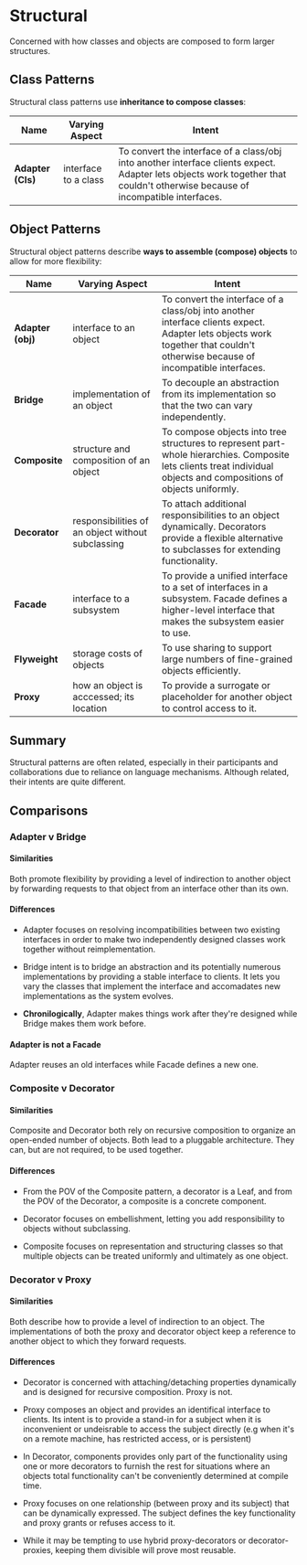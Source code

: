 # Structural

Concerned with how classes and objects are composed to form larger structures.

## Class Patterns

Structural class patterns use **inheritance to compose classes**:

Name | Varying Aspect | Intent
---- | -------------- | ------
**Adapter (Cls)** | interface to a class | To convert the interface of a class/obj into another interface clients expect. Adapter lets objects work together that couldn't otherwise because of incompatible interfaces.

## Object Patterns

Structural object patterns describe **ways to assemble (compose) objects** to allow for more flexibility:

Name | Varying Aspect | Intent
---- | -------------- | ------
**Adapter (obj)** | interface to an object | To convert the interface of a class/obj into another interface clients expect. Adapter lets objects work together that couldn't otherwise because of incompatible interfaces.
**Bridge** | implementation of an object | To decouple an abstraction from its implementation so that the two can vary independently.
**Composite** | structure and composition of an object | To compose objects into tree structures to represent part-whole hierarchies. Composite lets clients treat individual objects and compositions of objects uniformly.
**Decorator** | responsibilities of an object without subclassing | To attach additional responsibilities to an object dynamically. Decorators provide a flexible alternative to subclasses for extending functionality.
**Facade** | interface to a subsystem | To provide a unified interface to a set of interfaces in a subsystem. Facade defines a higher-level interface that makes the subsystem easier to use.
**Flyweight** | storage costs of objects | To use sharing to support large numbers of fine-grained objects efficiently.
**Proxy** | how an object is acccessed; its location | To provide a surrogate or placeholder for another object to control access to it.

## Summary

Structural patterns are often related, especially in their participants and collaborations due to reliance on language mechanisms. Although related, their intents are quite different.

## Comparisons

### Adapter v Bridge

#### Similarities

Both promote flexibility by providing a level of indirection to another object by forwarding requests to that object from an interface other than its own.

#### Differences

- Adapter focuses on resolving incompatibilities between two existing interfaces in order to make two independently designed classes work together without reimplementation.

- Bridge intent is to bridge an abstraction and its potentially numerous implementations by providing a stable interface to clients. It lets you vary the classes that implement the interface and accomadates new implementations as the system evolves.

- **Chronilogically**, Adapter makes things work after they're designed while Bridge makes them work before.

#### Adapter is not a Facade

Adapter reuses an old interfaces while Facade defines a new one.

### Composite v Decorator

#### Similarities

Composite and Decorator both rely on recursive composition to organize an open-ended number of objects. Both lead to a pluggable architecture. They can, but are not required, to be used together.

#### Differences

- From the POV of the Composite pattern, a decorator is a Leaf, and from the POV of the Decorator, a composite is a concrete component.

- Decorator focuses on embellishment, letting you add responsibility to objects without subclassing.

- Composite focuses on representation and structuring classes so that multiple objects can be treated uniformly and ultimately as one object.

### Decorator v Proxy

#### Similarities

Both describe how to provide a level of indirection to an object. The implementations of both the proxy and decorator object keep a reference to another object to which they forward requests.

#### Differences

- Decorator is concerned with attaching/detaching properties dynamically and is designed for recursive composition. Proxy is not.

- Proxy composes an object and provides an identifical interface to clients. Its intent is to provide a stand-in for a subject when it is inconvenient or undeisrable to access the subject directly (e.g when it's on a remote machine, has restricted access, or is persistent)

- In Decorator, components provides only part of the functionality using one or more decorators to furnish the rest for situations where an objects total functionality can't be conveniently determined at compile time.

- Proxy focuses on one relationship (between proxy and its subject) that can be dynamically expressed. The subject defines the key functionality and proxy grants or refuses access to it.

- While it may be tempting to use hybrid proxy-decorators or decorator-proxies, keeping them divisible will prove most reusable.
